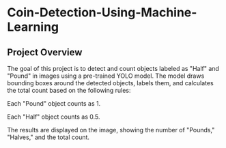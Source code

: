 # Coin-Detection-Using-Machine-Learning

## Project Overview
The goal of this project is to detect and count objects labeled as "Half" and "Pound" in images using a pre-trained YOLO model. The model draws bounding boxes around the detected objects, labels them, and calculates the total count based on the following rules:

Each "Pound" object counts as 1.

Each "Half" object counts as 0.5.

The results are displayed on the image, showing the number of "Pounds," "Halves," and the total count.


